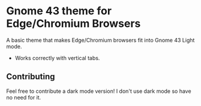 # Gnome 43 theme for Edge/Chromium Browsers

A basic theme that makes Edge/Chromium browsers fit into Gnome 43 Light mode.
- Works correctly with vertical tabs.

## Contributing

Feel free to contribute a dark mode version! I don't use dark mode so have no need for it.
